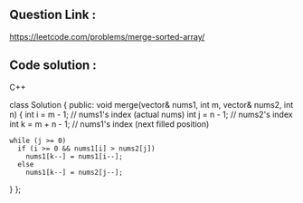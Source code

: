 ## Question Link :

https://leetcode.com/problems/merge-sorted-array/

## Code solution :

C++ 

class Solution {
 public:
  void merge(vector<int>& nums1, int m, vector<int>& nums2, int n) {
    int i = m - 1;      // nums1's index (actual nums)
    int j = n - 1;      // nums2's index
    int k = m + n - 1;  // nums1's index (next filled position)

    while (j >= 0)
      if (i >= 0 && nums1[i] > nums2[j])
        nums1[k--] = nums1[i--];
      else
        nums1[k--] = nums2[j--];
  }
};
